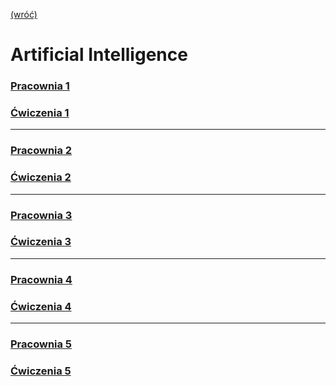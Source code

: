 [(wróć)](../)
# **A**rtificial **I**ntelligence
### [Pracownia 1](./Lista%201/)
### [Ćwiczenia 1](./Lista%201.5/)
___
### [Pracownia 2](./Lista%202/)
### [Ćwiczenia 2](./Lista%202.5/)
___
### [Pracownia 3](./Lista%203/)
### [Ćwiczenia 3](./Lista%203.5/)
___
### [Pracownia 4](./Lista%204/)
### [Ćwiczenia 4](./Lista%204.5/)
___
### [Pracownia 5](./Lista%205/)
### [Ćwiczenia 5](./Lista%205.5/)
